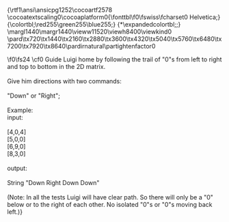 {\rtf1\ansi\ansicpg1252\cocoartf2578
\cocoatextscaling0\cocoaplatform0{\fonttbl\f0\fswiss\fcharset0 Helvetica;}
{\colortbl;\red255\green255\blue255;}
{\*\expandedcolortbl;;}
\margl1440\margr1440\vieww11520\viewh8400\viewkind0
\pard\tx720\tx1440\tx2160\tx2880\tx3600\tx4320\tx5040\tx5760\tx6480\tx7200\tx7920\tx8640\pardirnatural\partightenfactor0

\f0\fs24 \cf0 Guide Luigi home by following the trail of "0"s from left to right and top to bottom in the 2D matrix.\
\
Give him directions with two commands:\
\
"Down" or "Right";\
\
Example:\
input:\
\
[4,0,4]\
[5,0,0]\
[6,9,0]\
[8,3,0]\
\
output:\
\
String "Down Right Down Down"\
\
(Note: In all the tests Luigi will have clear path. So there will only be a "0" below or to the right of each other. No isolated "0"s or "0"s moving back left.)}